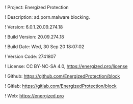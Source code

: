 ! Project: Energized Protection

! Description: ad.porn.malware blocking.

! Version: 6.0.1.20.09.274.18

! Build Version: 20.09.274.18

! Build Date: Wed, 30 Sep 20 18:07:02

! Version Code: 2741807

! License: CC BY-NC-SA 4.0, https://energized.pro/license

! Github: https://github.com/EnergizedProtection/block

! Gitlab: https://gitlab.com/EnergizedProtection/block


! Web: https://energized.pro

